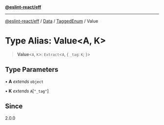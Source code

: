 [**@eslint-react/eff**](../../../../../README.md)

***

[@eslint-react/eff](../../../../../README.md) / [Data](../../../README.md) / [TaggedEnum](../README.md) / Value

# Type Alias: Value\<A, K\>

> **Value**\<`A`, `K`\>: `Extract`\<`A`, \{ `_tag`: `K`; \}\>

## Type Parameters

• **A** *extends* `object`

• **K** *extends* `A`\[`"_tag"`\]

## Since

2.0.0
